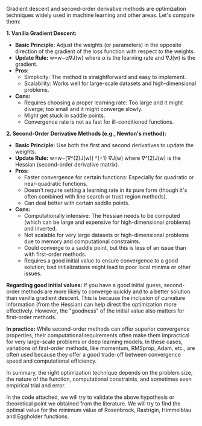 Gradient descent and second-order derivative methods are optimization techniques widely used in machine learning and other areas. Let's compare them:

**1. Vanilla Gradient Descent:**
- **Basic Principle:** Adjust the weights (or parameters) in the opposite direction of the gradient of the loss function with respect to the weights.
- **Update Rule:** w=w−α∇J(w) where α is the learning rate and ∇J(w) is the gradient.
- **Pros:**
  - Simplicity: The method is straightforward and easy to implement.
  - Scalability: Works well for large-scale datasets and high-dimensional problems.
- **Cons:**
  - Requires choosing a proper learning rate: Too large and it might diverge; too small and it might converge slowly.
  - Might get stuck in saddle points.
  - Convergence rate is not as fast for ill-conditioned functions.

**2. Second-Order Derivative Methods (e.g., Newton's method):**
- **Basic Principle:** Use both the first and second derivatives to update the weights. 
- **Update Rule:** w=w−[∇^(2)J(w)] ^(−1) ∇J(w) where ∇^(2)J(w) is the Hessian (second-order derivative matrix).
- **Pros:**
  - Faster convergence for certain functions: Especially for quadratic or near-quadratic functions.
  - Doesn't require setting a learning rate in its pure form (though it's often combined with line search or trust region methods).
  - Can deal better with certain saddle points.
- **Cons:**
  - Computationally intensive: The Hessian needs to be computed (which can be large and expensive for high-dimensional problems) and inverted.
  - Not scalable for very large datasets or high-dimensional problems due to memory and computational constraints.
  - Could converge to a saddle point, but this is less of an issue than with first-order methods.
  - Requires a good initial value to ensure convergence to a good solution; bad initializations might lead to poor local minima or other issues.

**Regarding good initial values:**
If you have a good initial guess, second-order methods are more likely to converge quickly and to a better solution than vanilla gradient descent. This is because the inclusion of curvature information (from the Hessian) can help direct the optimization more effectively. However, the "goodness" of the initial value also matters for first-order methods.

**In practice:**
While second-order methods can offer superior convergence properties, their computational requirements often make them impractical for very large-scale problems or deep learning models. In these cases, variations of first-order methods, like momentum, RMSprop, Adam, etc., are often used because they offer a good trade-off between convergence speed and computational efficiency.

In summary, the right optimization technique depends on the problem size, the nature of the function, computational constraints, and sometimes even empirical trial and error.

In the code attached, we will try to validate the above hypothesis or theoretical point we obtained from the literature.
We will try to find the optimal value for the minimum value of Rosenbrock, Rastrigin, Himmelblau and Eggholder functions.
